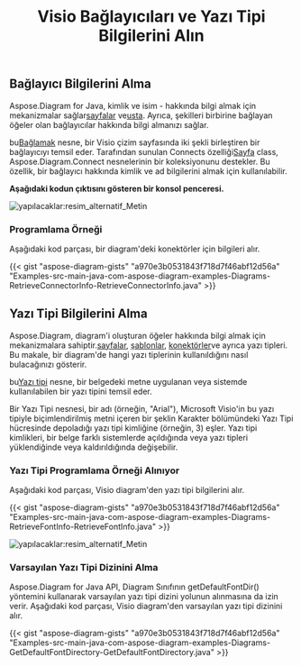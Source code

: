 ﻿---
title: Visio Bağlayıcıları ve Yazı Tipi Bilgilerini Alın
type: docs
weight: 20
url: /tr/java/retrieve-visio-connectors-and-font-information/
---
## **Bağlayıcı Bilgilerini Alma**
 Aspose.Diagram for Java, kimlik ve isim - hakkında bilgi almak için mekanizmalar sağlar[sayfalar](/diagram/tr/java/retrieve-get-copy-and-insert-a-page/) ve[usta](). Ayrıca, şekilleri birbirine bağlayan öğeler olan bağlayıcılar hakkında bilgi almanızı sağlar.

 bu[Bağlamak](https://reference.aspose.com/diagram/java/com.aspose.diagram/connect) nesne, bir Visio çizim sayfasında iki şekli birleştiren bir bağlayıcıyı temsil eder. Tarafından sunulan Connects özelliği[Sayfa](https://reference.aspose.com/diagram/java/com.aspose.diagram/page) class, Aspose.Diagram.Connect nesnelerinin bir koleksiyonunu destekler. Bu özellik, bir bağlayıcı hakkında kimlik ve ad bilgilerini almak için kullanılabilir.

**Aşağıdaki kodun çıktısını gösteren bir konsol penceresi.** 

![yapılacaklar:resim_alternatif_Metin](retrieve-visio-connectors-and-font-information_1.png)
### **Programlama Örneği**
Aşağıdaki kod parçası, bir diagram'deki konektörler için bilgileri alır.

{{< gist "aspose-diagram-gists" "a970e3b0531843f718d7f46abf12d56a" "Examples-src-main-java-com-aspose-diagram-examples-Diagrams-RetrieveConnectorInfo-RetrieveConnectorInfo.java" >}}
## **Yazı Tipi Bilgilerini Alma**
 Aspose.Diagram, diagram'i oluşturan öğeler hakkında bilgi almak için mekanizmalara sahiptir.[sayfalar](/diagram/tr/java/retrieve-get-copy-and-insert-a-page/), [şablonlar](), [konektörler](https://reference.aspose.com/diagram/java/com.aspose.diagram/ConnectCollection)ve ayrıca yazı tipleri. Bu makale, bir diagram'de hangi yazı tiplerinin kullanıldığını nasıl bulacağınızı gösterir.

 bu[Yazı tipi](https://reference.aspose.com/diagram/java/com.aspose.diagram/font) nesne, bir belgedeki metne uygulanan veya sistemde kullanılabilen bir yazı tipini temsil eder.

Bir Yazı Tipi nesnesi, bir adı (örneğin, "Arial"), Microsoft Visio'in bu yazı tipiyle biçimlendirilmiş metni içeren bir şeklin Karakter bölümündeki Yazı Tipi hücresinde depoladığı yazı tipi kimliğine (örneğin, 3) eşler. Yazı tipi kimlikleri, bir belge farklı sistemlerde açıldığında veya yazı tipleri yüklendiğinde veya kaldırıldığında değişebilir.
### **Yazı Tipi Programlama Örneği Alınıyor**
Aşağıdaki kod parçası, Visio diagram'den yazı tipi bilgilerini alır.

{{< gist "aspose-diagram-gists" "a970e3b0531843f718d7f46abf12d56a" "Examples-src-main-java-com-aspose-diagram-examples-Diagrams-RetrieveFontInfo-RetrieveFontInfo.java" >}}

![yapılacaklar:resim_alternatif_Metin](retrieve-visio-connectors-and-font-information_2.png)
### **Varsayılan Yazı Tipi Dizinini Alma**
Aspose.Diagram for Java API, Diagram Sınıfının getDefaultFontDir() yöntemini kullanarak varsayılan yazı tipi dizini yolunun alınmasına da izin verir. Aşağıdaki kod parçası, Visio diagram'den varsayılan yazı tipi dizinini alır.

{{< gist "aspose-diagram-gists" "a970e3b0531843f718d7f46abf12d56a" "Examples-src-main-java-com-aspose-diagram-examples-Diagrams-GetDefaultFontDirectory-GetDefaultFontDirectory.java" >}}
